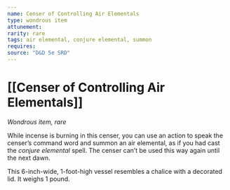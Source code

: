 ```yaml
---
name: Censer of Controlling Air Elementals
type: wondrous item
attunement: 
rarity: rare
tags: air elemental, conjure elemental, summon
requires: 
source: "D&D 5e SRD"
---
```

# [[Censer of Controlling Air Elementals]]

*Wondrous item, rare*

While incense is burning in this censer, you can use an action to speak the censer’s command word and summon an air elemental, as if you had cast the *conjure elemental* spell. The censer can’t be used this way again until the next dawn.

This 6-inch-wide, 1-foot-high vessel resembles a chalice with a decorated lid. It weighs 1 pound.